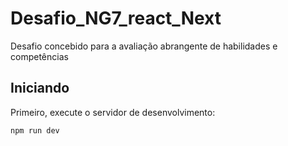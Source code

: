 # Desafio_NG7_react_Next
Desafio concebido para a avaliação abrangente de habilidades e competências
## Iniciando 

Primeiro, execute o servidor de desenvolvimento:

```bash
npm run dev
